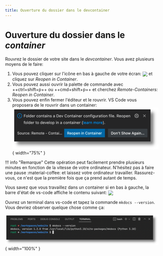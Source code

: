```yaml
---
title: Ouverture du dossier dans le devcontainer
---
```


# Ouverture du dossier dans le _container_

Rouvrez le dossier de votre site dans le _devcontainer_. Vous avez plusieurs moyens de le faire:

1. Vous pouvez cliquer sur l'icône en bas à gauche de votre écran:
   <img src="img/remote_icon.png" style="vertical-align: middle; height: 1.2em"/>
   et cliquez sur _Reopen in Container_.
2. Vous pouvez aussi ouvrir la palette de commande avec ++ctrl+shift+p++ ou ++cmd+shift+p++ et cherchez _Remote-Containers: Reopen in Container_. 
3. Vous pouvez enfin fermer l'éditeur et le rouvrir.
   VS Code vous proposera de le rouvrir dans un container:
   <br/>
   ![rouvrir le projet dans un container](reopen/img/reopen.png){ width="75%" }

!!! info "Remarque"
    Cette opération peut facilement prendre plusieurs minutes en fonction de la vitesse
    de votre ordinateur. N'hésitez pas à faire une pause :material-coffee:
    et laissez votre ordinateur travailler. Rassurez-vous, ce n'est que la première
    fois que ça prend autant de temps.

Vous savez que vous travaillez dans un container si en bas à gauche, la barre d'état de vs-code affiche le contenu suivant: <img src="img/mkdocs_edu_status.png" style="vertical-align: middle; height: 1.2em"/>

Ouvrez un terminal dans vs-code et tapez la commande `mkdocs --version`. Vous devriez observer quelque chose comme ça: 

![terminal](reopen/img/terminal.png){ width="100%" }
